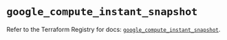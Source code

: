 # `google_compute_instant_snapshot`

Refer to the Terraform Registry for docs: [`google_compute_instant_snapshot`](https://registry.terraform.io/providers/hashicorp/google/6.49.2/docs/resources/compute_instant_snapshot).
